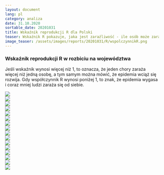 ```yaml
---
layout: document
lang: pl
category: analiza
date: 31.10.2020
sortable_date: 20201031
title: Wskaźnik reprodukcji R dla Polski
teaser: Wskaźnik R pokazuje, jaka jest zaraźliwość - ile osób może zarazić jeden pacjent, w którego stwierdzono zakażenie COVID-19.
image_teaser: /assets/images/reports/20201031/R/wspolczynnikR.png
---
```

    
<div class="row">
	<div class="6u 12u$(medium)">
		<h3>Wskaźnik reprodukcji R w rozbiciu na województwa</h3>
		<p>Jeśli wskaźnik wynosi więcej niż 1, to oznacza, że jeden chory zaraża więcej niż jedną osobę, a tym samym można mówić, że epidemia wciąż się rozwija.
               Gdy współczynnik R wynosi poniżej 1, to znak, że epidemia wygasa i coraz mniej ludzi zaraża się od siebie.</p>
	</div>
	<div class="6u$ 12u$(medium)">
		<span class="image fit"><img src="/assets/images/reports/20201031/R/wspolczynnikR_common.png" /></span>
	</div>
</div>

<div class="box alt">
    <div class="row 80% uniform">
        <div class="6u 12u$(medium)">
            <span class="image fit"><img src="/assets/images/reports/20201031/R/wspolczynnikR_DOLNOŚLĄSKIE.png" /></span>
        </div>
        <div class="6u 12u$(medium)">
            <span class="image fit"><img src="/assets/images/reports/20201031/R/wspolczynnikR_KUJAWSKO-POMORSKIE.png" /></span>
        </div>
        <!-- Break -->
        <div class="6u 12u$(medium)">
            <span class="image fit"><img src="/assets/images/reports/20201031/R/wspolczynnikR_LUBELSKIE.png" /></span>
        </div>
        <div class="6u 12u$(medium)">
            <span class="image fit"><img src="/assets/images/reports/20201031/R/wspolczynnikR_LUBUSKIE.png" /></span>
        </div>
        <div class="6u 12u$(medium)">
            <span class="image fit"><img src="/assets/images/reports/20201031/R/wspolczynnikR_ŁÓDZKIE.png" /></span>
        </div>
        <div class="6u 12u$(medium)">
            <span class="image fit"><img src="/assets/images/reports/20201031/R/wspolczynnikR_MAZOWIECKIE.png" /></span>
        </div>
        <!-- Break -->
        <div class="6u 12u$(medium)">
            <span class="image fit"><img src="/assets/images/reports/20201031/R/wspolczynnikR_MAŁOPOLSKIE.png" /></span>
        </div>
        <div class="6u 12u$(medium)">
            <span class="image fit"><img src="/assets/images/reports/20201031/R/wspolczynnikR_PODKARPACKIE.png" /></span>
        </div>
        <div class="6u 12u$(medium)">
            <span class="image fit"><img src="/assets/images/reports/20201031/R/wspolczynnikR_PODLASKIE.png" /></span>
        </div>
        <!-- Break -->
        <div class="6u 12u$(medium)">
            <span class="image fit"><img src="/assets/images/reports/20201031/R/wspolczynnikR_POMORSKIE.png" /></span>
        </div>
        <div class="6u 12u$(medium)">
            <span class="image fit"><img src="/assets/images/reports/20201031/R/wspolczynnikR_ŚLĄSKIE.png" /></span>
        </div>
        <div class="6u 12u$(medium)">
            <span class="image fit"><img src="/assets/images/reports/20201031/R/wspolczynnikR_ŚWIĘTOKRZYSKIE.png" /></span>
        </div>
        <div class="6u 12u$(medium)">
            <span class="image fit"><img src="/assets/images/reports/20201031/R/wspolczynnikR_WARMIŃSKO-MAZURSKIE.png" /></span>
        </div>
        <div class="6u 12u$(medium)">
            <span class="image fit"><img src="/assets/images/reports/20201031/R/wspolczynnikR_WIELKOPOLSKIE.png" /></span>
        </div>
        <div class="6u 12u$(medium)">
            <span class="image fit"><img src="/assets/images/reports/20201031/R/wspolczynnikR_ZACHODNIOPOMORSKIE.png" /></span>
        </div>
    </div>
</div>
